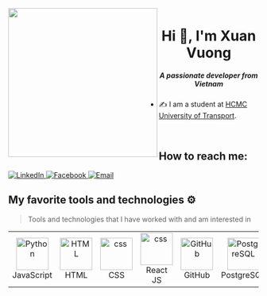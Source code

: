 
<img align="left" width="300" src="https://github.githubassets.com/images/modules/profile/profile-first-repo.svg">
<h1 align="center">Hi 👋, I'm Xuan Vuong</h1>
<p align="center">
  <h5 align="center">A passionate developer from Vietnam</h5>
</p>

<p align="center">
  
-  ✍ I am a student at [HCMC University of Transport](https://www.facebook.com/TruongDHGiaothongvantaiTPHCM).
  
</p>
<br />

## How to reach me:

  <a href="https://www.linkedin.com/in/louisvuong" target="_blank" >
      <img src="https://img.shields.io/badge/Linkedin-%231DA1F2.svg?style=for-the-badge&logo=Linkedin&logoColor=white" alt="LinkedIn">
  </a>
  <a href="https://www.facebook.com/Lou1sVuong" target="_blank">
      <img src="https://img.shields.io/badge/Facebook-1877F2?style=for-the-badge&logo=facebook&logoColor=white" alt="Facebook">
  </a>
  <a href="mailto:xuannvuongg@gmail.com" target="_blank">
      <img src="https://img.shields.io/badge/Email-D14836?style=for-the-badge&logo=gmail&logoColor=white" alt="Email">
  </a>



## My favorite tools and technologies ⚙️

> Tools and technologies that I have worked with and am interested in

<table>
<tr>
    <td align="center" width="96">
        <img src="https://techstack-generator.vercel.app/js-icon.svg" alt="Python" width="65" height="65" />
      <br>JavaScript
    </td>
    <td align="center"  width="96">
        <img src="https://skillicons.dev/icons?i=html" width="65" height="65" alt="HTML" />
      <br>HTML
    </td>
   <td align="center" width="96">
        <img src="https://skillicons.dev/icons?i=css" width="65" height="65" alt="css" />
      <br>CSS
    </td>
  <td align="center" width="96">
        <img src="https://techstack-generator.vercel.app/react-icon.svg" width="65" height="65" alt="css" />
      <br>React JS
    </td>
  <td align="center" width="96">
        <img src="https://techstack-generator.vercel.app/github-icon.svg" width="65" height="65" alt="GitHub" />
      <br>GitHub 
    </td>
  </td>
        <td align="center" width="96">
        <img src="https://skillicons.dev/icons?i=postgres" width="65" height="65" alt="PostgreSQL" />
      <br>PostgreSQL
    </td>

  </td>
  <td align="center" width="96">
        <img src="https://skillicons.dev/icons?i=linux" width="65" height="65" alt="Linux" />
      <br>Linux
    </td>
  </td>
	<td align="center" width="96">
        <img src="https://techstack-generator.vercel.app/docker-icon.svg" width="65" height="65" alt="photoshop" />
      <br>Docker
    </td>
    <td align="center" width="96">
        <img src="https://skillicons.dev/icons?i=ps" width="65" height="65" alt="photoshop" />
      <br>PS
    </td>
  
</table>
